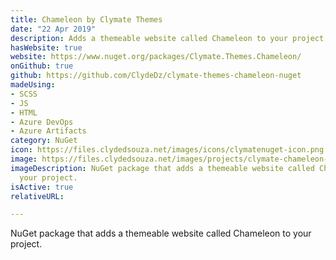 ```yaml
---
title: Chameleon by Clymate Themes
date: "22 Apr 2019"
description: Adds a themeable website called Chameleon to your project.
hasWebsite: true
website: https://www.nuget.org/packages/Clymate.Themes.Chameleon/
onGithub: true
github: https://github.com/ClydeDz/clymate-themes-chameleon-nuget
madeUsing:
- SCSS
- JS
- HTML
- Azure DevOps
- Azure Artifacts
category: NuGet
icon: https://files.clydedsouza.net/images/icons/clymatenuget-icon.png
image: https://files.clydedsouza.net/images/projects/clymate-chameleon-theme.png
imageDescription: NuGet package that adds a themeable website called Chameleon to
  your project.
isActive: true
relativeURL: 

---
```


NuGet package that adds a themeable website called Chameleon to your project.


